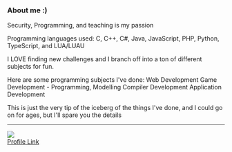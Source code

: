 ### About me :)
Security, Programming, and teaching is my passion

Programming languages used: C, C++, C#, Java, JavaScript, PHP, Python, TypeScript, and LUA/LUAU

I LOVE finding new challenges and I branch off into a ton of different subjects for fun.

Here are some programming subjects I've done:
Web Development
Game Development - Programming, Modelling
Compiler Development
Application Development

This is just the very tip of the iceberg of the things I've done, and I could go on for ages, but I'll spare you the details
<hr>

![](https://www.codewars.com/users/crushmero/badges/large)<br>
[Profile Link](https://www.codewars.com/users/crushmero)
